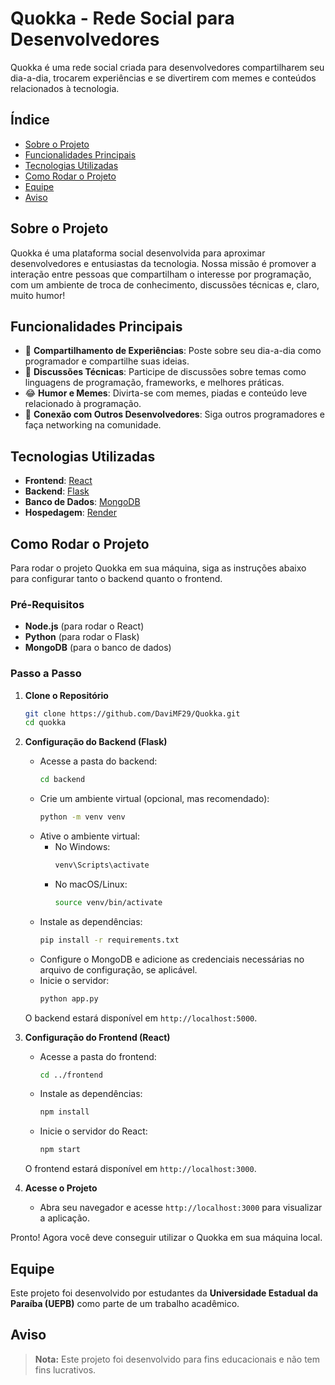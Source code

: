 # Quokka - Rede Social para Desenvolvedores

Quokka é uma rede social criada para desenvolvedores compartilharem seu dia-a-dia, trocarem experiências e se divertirem com memes e conteúdos relacionados à tecnologia.

## Índice

- [Sobre o Projeto](#sobre-o-projeto)
- [Funcionalidades Principais](#funcionalidades-principais)
- [Tecnologias Utilizadas](#tecnologias-utilizadas)
- [Como Rodar o Projeto](#como-rodar-o-projeto)
- [Equipe](#equipe)
- [Aviso](#aviso)

## Sobre o Projeto

Quokka é uma plataforma social desenvolvida para aproximar desenvolvedores e entusiastas da tecnologia. Nossa missão é promover a interação entre pessoas que compartilham o interesse por programação, com um ambiente de troca de conhecimento, discussões técnicas e, claro, muito humor!

## Funcionalidades Principais

- 📝 **Compartilhamento de Experiências**: Poste sobre seu dia-a-dia como programador e compartilhe suas ideias.
- 💬 **Discussões Técnicas**: Participe de discussões sobre temas como linguagens de programação, frameworks, e melhores práticas.
- 😂 **Humor e Memes**: Divirta-se com memes, piadas e conteúdo leve relacionado à programação.
- 🤝 **Conexão com Outros Desenvolvedores**: Siga outros programadores e faça networking na comunidade.

## Tecnologias Utilizadas

- **Frontend**: [React](https://reactjs.org/)
- **Backend**: [Flask](https://flask.palletsprojects.com/)
- **Banco de Dados**: [MongoDB](https://www.mongodb.com/)
- **Hospedagem**: [Render](https://render.com/)

## Como Rodar o Projeto

Para rodar o projeto Quokka em sua máquina, siga as instruções abaixo para configurar tanto o backend quanto o frontend.

### Pré-Requisitos

- **Node.js** (para rodar o React)
- **Python** (para rodar o Flask)
- **MongoDB** (para o banco de dados)

### Passo a Passo

1. **Clone o Repositório**
   ```bash
   git clone https://github.com/DaviMF29/Quokka.git
   cd quokka
   ```

2. **Configuração do Backend (Flask)**
   - Acesse a pasta do backend:
     ```bash
     cd backend
     ```
   - Crie um ambiente virtual (opcional, mas recomendado):
     ```bash
     python -m venv venv
     ```
   - Ative o ambiente virtual:
     - No Windows:
       ```bash
       venv\Scripts\activate
       ```
     - No macOS/Linux:
       ```bash
       source venv/bin/activate
       ```
   - Instale as dependências:
     ```bash
     pip install -r requirements.txt
     ```
   - Configure o MongoDB e adicione as credenciais necessárias no arquivo de configuração, se aplicável.
   - Inicie o servidor:
     ```bash
     python app.py
     ```

   O backend estará disponível em `http://localhost:5000`.

3. **Configuração do Frontend (React)**
   - Acesse a pasta do frontend:
     ```bash
     cd ../frontend
     ```
   - Instale as dependências:
     ```bash
     npm install
     ```
   - Inicie o servidor do React:
     ```bash
     npm start
     ```

   O frontend estará disponível em `http://localhost:3000`.

4. **Acesse o Projeto**
   - Abra seu navegador e acesse `http://localhost:3000` para visualizar a aplicação.

Pronto! Agora você deve conseguir utilizar o Quokka em sua máquina local.

## Equipe

Este projeto foi desenvolvido por estudantes da **Universidade Estadual da Paraíba (UEPB)** como parte de um trabalho acadêmico.

## Aviso

> **Nota:** Este projeto foi desenvolvido para fins educacionais e não tem fins lucrativos.
